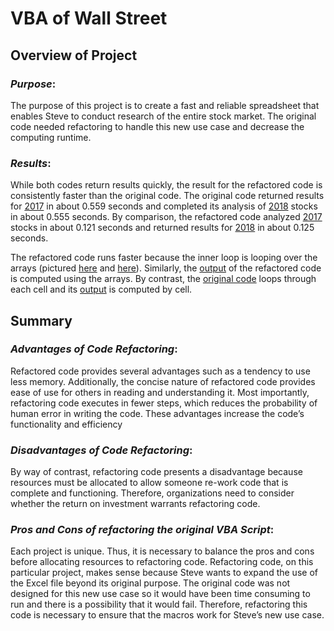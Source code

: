 # **VBA of Wall Street**

## **Overview of Project**

### _Purpose_:

The purpose of this project is to create a fast and reliable spreadsheet that enables Steve to conduct research of the entire stock market.  The original code needed refactoring to handle this new use case and decrease the computing runtime.

### _Results_:

While both codes return results quickly, the result for the refactored code is consistently faster than the original code.  The original code returned results for [2017](Resources/Original_Code_Runtime_2017.png) in about 0.559 seconds and completed its analysis of [2018](https://github.com/laurlen2112/stock-analysis/blob/main/Resources/Original_Code_Runtime%202018.png)  stocks in about 0.555 seconds.  By comparison, the refactored code analyzed [2017](Resources/VBA_Challenge_2017.png) stocks in about 0.121 seconds and returned results for [2018](Resources/VBA_Challenge_2018.png) in about 0.125 seconds.

The refactored code runs faster because the inner loop is looping over the arrays (pictured [here](Resources/Refactored_Code-2B-3b.png) and [here](Resources/Refactored_3b_to_3d.png)).  Similarly, the [output](Resources/Refactored_Code_4.png) of the refactored code is computed using the arrays.  By contrast, the [original code](https://github.com/laurlen2112/stock-analysis/blob/main/Resources/Original_Code%204%20to%205c.png) loops through each cell and its [output](Resources/Origina_Code_5d_to_7.png) is computed by cell.

## **Summary**

### _Advantages of Code Refactoring_:

Refactored code provides several advantages such as a tendency to use less memory.  Additionally, the concise nature of refactored code provides ease of use for others in reading and understanding it.  Most importantly, refactoring code executes in fewer steps, which reduces the probability of human error in writing the code.  These advantages increase the code’s functionality and efficiency

### _Disadvantages of Code Refactoring_:

By way of contrast, refactoring code presents a disadvantage because resources must be allocated to allow someone re-work code that is complete and functioning.  Therefore, organizations need to consider whether the return on investment warrants refactoring code.

### _Pros and Cons of refactoring the original VBA Script_:

Each project is unique.  Thus, it is necessary to balance the pros and cons before allocating resources to refactoring code.  Refactoring code, on this particular project, makes sense because Steve wants to expand the use of the Excel file beyond its original purpose. The original code was not designed for this new use case so it would have been time consuming to run and there is a possibility that it would fail.  Therefore, refactoring this code is necessary to ensure that the macros work for Steve’s new use case.

